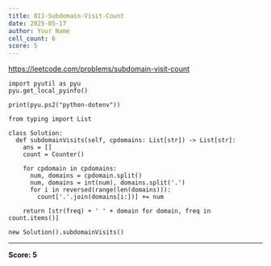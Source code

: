 ```yaml
---
title: 811-Subdomain-Visit-Count
date: 2025-05-17
author: Your Name
cell_count: 6
score: 5
---
```


https://leetcode.com/problems/subdomain-visit-count


```
import pyutil as pyu
pyu.get_local_pyinfo()
```


```
print(pyu.ps2("python-dotenv"))
```


```
from typing import List
```


```
class Solution:
  def subdomainVisits(self, cpdomains: List[str]) -> List[str]:
    ans = []
    count = Counter()

    for cpdomain in cpdomains:
      num, domains = cpdomain.split()
      num, domains = int(num), domains.split('.')
      for i in reversed(range(len(domains))):
        count['.'.join(domains[i:])] += num

    return [str(freq) + ' ' + domain for domain, freq in count.items()]
```


```
new Solution().subdomainVisits()
```


---
**Score: 5**
